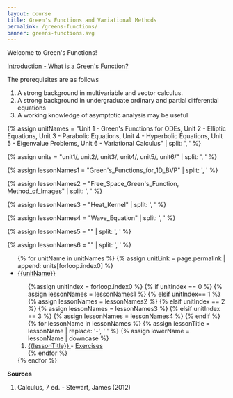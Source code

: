 ```yaml
---
layout: course
title: Green's Functions and Variational Methods
permalink: /greens-functions/
banner: greens-functions.svg
---
```


Welcome to Green's Functions! 

<a class="page-link" href="/calculus-I/introduction"> Introduction - What is a Green's Function? </a>

The prerequisites are as follows
1. A strong background in multivariable and vector calculus.
2. A strong background in undergraduate ordinary and partial differential equations
3. A working knowledge of asymptotic analysis may be useful

{% assign unitNames = "Unit 1 - Green's Functions for ODEs, Unit 2 - Elliptic Equations, Unit 3 - Parabolic Equations, Unit 4 - Hyperbolic Equations, Unit 5 - Eigenvalue Problems, Unit 6 - Variational Calculus" | split: ', ' %}

{% assign units = "unit1/, unit2/, unit3/, unit4/, unit5/, unit6/" | split: ', ' %}

{% assign lessonNames1 = "Green's_Functions_for_1D_BVP" | split: ', ' %}

{% assign lessonNames2 = "Free_Space_Green's_Function, Method_of_Images" | split: ', ' %}

{% assign lessonNames3 = "Heat_Kernel" | split: ', ' %}

{% assign lessonNames4 = "Wave_Equation" | split: ', ' %}

{% assign lessonNames5 = "" | split: ', ' %}

{% assign lessonNames6 = "" | split: ', ' %}

<ul>
{% for unitName in unitNames %}
{% assign unitLink = page.permalink | append: units[forloop.index0] %}
<li>  <a class="page-link" href="{{unitLink}}"> {{unitName}} </a> </li>
<ol> {%assign unitIndex = forloop.index0 %}
{% if unitIndex == 0 %} {% assign lessonNames = lessonNames1 %}
{% elsif unitIndex== 1 %}  {% assign lessonNames = lessonNames2 %}
{% elsif unitIndex == 2 %}  {% assign lessonNames = lessonNames3 %}
{% elsif unitIndex == 3 %}  {% assign lessonNames = lessonNames4 %}
{% endif %}
{% for lessonName in lessonNames %}
{% assign lessonTitle = lessonName | replace:  '-', ' ' %}
{% assign lowerName = lessonName | downcase %}
<li> <a class = "page-link" href = "{{ lowerName | prepend: units[unitIndex] | prepend: current_page.permalink }}"> {{lessonTitle}} </a> - <a class = "page-link" href = "{{ lowerName | prepend: units[unitIndex] | prepend: current_page.permalink | append: "-exercises" }}"> Exercises </a> </li>
{% endfor %}
</ol>
{% endfor %}
</ul>

**Sources**

1. Calculus, 7 ed. - Stewart, James (2012)
